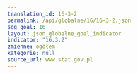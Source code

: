 ```yaml
---
translation_id: 16-3-2
permalink: /api/globalne/16/16-3-2.json
sdg_goal: 16
layout: json_globalne_goal_indicator
indicator: "16.3.2"
zmienne: ogółem
kategorie: null
source_url: www.stat.gov.pl
---
```

